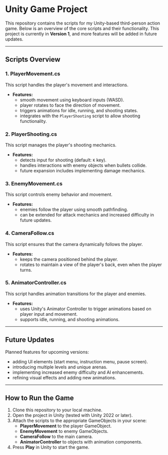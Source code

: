 # Unity Game Project

This repository contains the scripts for my Unity-based third-person action game. Below is an overview of the core scripts and their functionality. This project is currently in **Version 1**, and more features will be added in future updates.

---

## Scripts Overview

### 1. **PlayerMovement.cs**
This script handles the player's movement and interactions.
- **Features:**
  - smooth movement using keyboard inputs (WASD).
  - player rotates to face the direction of movement.
  - triggers animations for idle, running, and shooting states.
  - integrates with the `PlayerShooting` script to allow shooting functionality.

### 2. **PlayerShooting.cs**
This script manages the player's shooting mechanics.
- **Features:**
  - detects input for shooting (default: `K` key).
  - handles interactions with enemy objects when bullets collide.
  - future expansion includes implementing damage mechanics.

### 3. **EnemyMovement.cs**
This script controls enemy behavior and movement.
- **Features:**
  - enemies follow the player using smooth pathfinding.
  - can be extended for attack mechanics and increased difficulty in future updates.

### 4. **CameraFollow.cs**
This script ensures that the camera dynamically follows the player.
- **Features:**
  - keeps the camera positioned behind the player.
  - rotates to maintain a view of the player's back, even when the player turns.

### 5. **AnimatorController.cs**
This script handles animation transitions for the player and enemies.
- **Features:**
  - uses Unity's Animator Controller to trigger animations based on player input and movement.
  - supports idle, running, and shooting animations.

---

## Future Updates
Planned features for upcoming versions:
- adding UI elements (start menu, instruction menu, pause screen).
- introducing multiple levels and unique arenas.
- implementing increased enemy difficulty and AI enhancements.
- refining visual effects and adding new animations.

---

## How to Run the Game
1. Clone this repository to your local machine.
2. Open the project in Unity (tested with Unity 2022 or later).
3. Attach the scripts to the appropriate GameObjects in your scene:
   - **PlayerMovement** to the player GameObject.
   - **EnemyMovement** to enemy GameObjects.
   - **CameraFollow** to the main camera.
   - **AnimatorController** to objects with animation components.
4. Press **Play** in Unity to start the game.
